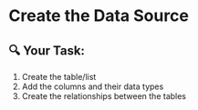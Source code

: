 # Create the Data Source

## 🔍 Your Task:

1. Create the table/list
2. Add the columns and their data types
3. Create the relationships between the tables 
